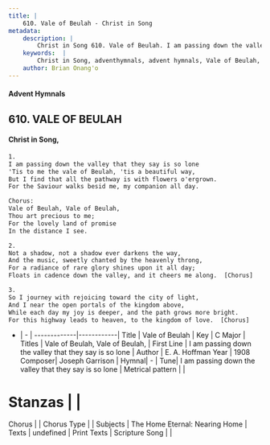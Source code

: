 ```yaml
---
title: |
    610. Vale of Beulah - Christ in Song
metadata:
    description: |
        Christ in Song 610. Vale of Beulah. I am passing down the valley that they say is so lone 'Tis to me the vale of Beulah, 'tis a beautiful way, But I find that all the pathway is with flowers o'ergrown. For the Saviour walks besid me, my companion all day. Chorus: Vale of Beulah, Vale of Beulah, Thou art precious to me; For the lovely land of promise In the distance I see.
    keywords:  |
        Christ in Song, adventhymnals, advent hymnals, Vale of Beulah, I am passing down the valley that they say is so lone. Vale of Beulah, Vale of Beulah,
    author: Brian Onang'o
---
```


#### Advent Hymnals
## 610. VALE OF BEULAH
####  Christ in Song,

```txt
1.
I am passing down the valley that they say is so lone
'Tis to me the vale of Beulah, 'tis a beautiful way,
But I find that all the pathway is with flowers o'ergrown.
For the Saviour walks besid me, my companion all day.

Chorus:
Vale of Beulah, Vale of Beulah,
Thou art precious to me;
For the lovely land of promise
In the distance I see.

2.
Not a shadow, not a shadow ever darkens the way,
And the music, sweetly chanted by the heavenly throng,
For a radiance of rare glory shines upon it all day;
Floats in cadence down the valley, and it cheers me along.  [Chorus]

3.
So I journey with rejoicing toward the city of light,
And I near the open portals of the kingdom above,
While each day my joy is deeper, and the path grows more bright.
For this highway leads to heaven, to the kingdom of love.  [Chorus]


```

- |   -  |
-------------|------------|
Title | Vale of Beulah |
Key | C Major |
Titles | Vale of Beulah, Vale of Beulah, |
First Line | I am passing down the valley that they say is so lone |
Author | E. A. Hoffman
Year | 1908
Composer| Joseph Garrison |
Hymnal|  - |
Tune| I am passing down the valley that they say is so lone |
Metrical pattern | |
# Stanzas |  |
Chorus |  |
Chorus Type |  |
Subjects | The Home Eternal: Nearing Home |
Texts | undefined |
Print Texts | 
Scripture Song |  |
    
